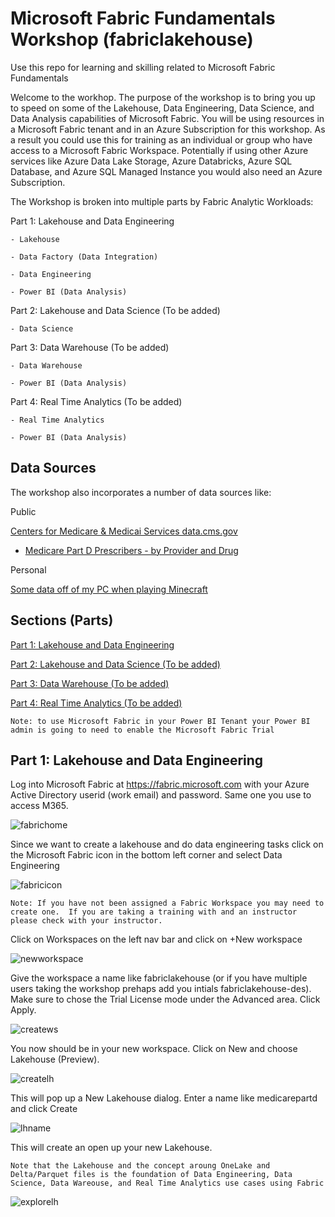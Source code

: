 # Microsoft Fabric Fundamentals Workshop (fabriclakehouse)
Use this repo for learning and skilling related to Microsoft Fabric Fundamentals

Welcome to the workhop.  The purpose of the workshop is to bring you up to speed on some of the Lakehouse, Data Engineering, Data Science, and Data Analysis capabilities of Microsoft Fabric.  You will be using resources in a Microsoft Fabric tenant and in an Azure Subscription for this workshop.  As a result you could use this for training as an individual or group who have access to a Microsoft Fabric Workspace. Potentially if using other Azure services like Azure Data Lake Storage, Azure Databricks, Azure SQL Database, and Azure SQL Managed Instance you would also need an Azure Subscription.

The Workshop is broken into multiple parts by Fabric Analytic Workloads:

Part 1: Lakehouse and Data Engineering

    - Lakehouse
    
    - Data Factory (Data Integration)
    
    - Data Engineering

    - Power BI (Data Analysis)

Part 2: Lakehouse and Data Science (To be added)  
    
    - Data Science

Part 3: Data Warehouse (To be added)    

    - Data Warehouse

    - Power BI (Data Analysis)

Part 4: Real Time Analytics (To be added)

    - Real Time Analytics

    - Power BI (Data Analysis)

    
## Data Sources 

The workshop also incorporates a number of data sources like:

Public

[Centers for Medicare & Medicai Services data.cms.gov](https://data.cms.gov/)

* [Medicare Part D Prescribers - by Provider and Drug](https://data.cms.gov/provider-summary-by-type-of-service/medicare-part-d-prescribers/medicare-part-d-prescribers-by-provider-and-drug/data/2013)

Personal

[Some data off of my PC when playing Minecraft](https://www.minecraft.net/en-us/store/minecraft-deluxe-collection-pc)

## Sections (Parts)

[Part 1: Lakehouse and Data Engineering](https://github.com/DataSnowman/fabriclakehouse/tree/main#part-1-lakehouse-and-data-engineering)


[Part 2: Lakehouse and Data Science (To be added)](https://github.com/DataSnowman/fabriclakehouse/tree/main#sections-parts)

[Part 3: Data Warehouse (To be added)](https://github.com/DataSnowman/fabriclakehouse/tree/main#sections-parts)

[Part 4: Real Time Analytics (To be added)](https://github.com/DataSnowman/fabriclakehouse/tree/main#sections-parts)

```Note: to use Microsoft Fabric in your Power BI Tenant your Power BI admin is going to need to enable the Microsoft Fabric Trial```

## Part 1: Lakehouse and Data Engineering

Log into Microsoft Fabric at https://fabric.microsoft.com with your Azure Active Directory userid (work email) and password.  Same one you use to access M365.

![fabrichome](https://raw.githubusercontent.com/datasnowman/fabriclakehouse/main/images/fabrichome.png)

Since we want to create a lakehouse and do data engineering tasks click on the Microsoft Fabric icon in the bottom left corner and select Data Engineering

![fabricicon](https://raw.githubusercontent.com/datasnowman/fabriclakehouse/main/images/fabricicon.png.png)

`Note: If you have not been assigned a Fabric Workspace you may need to create one.  If you are taking a training with and an instructor please check with your instructor.`

Click on Workspaces on the left nav bar and click on +New workspace

![newworkspace](https://raw.githubusercontent.com/datasnowman/fabriclakehouse/main/images/newworkspace.png)

Give the workspace a name like fabriclakehouse (or if you have multiple users taking the workshop prehaps add you intials fabriclakehouse-des).  Make sure to chose the Trial License mode under the Advanced area.  Click Apply.

![createws](https://raw.githubusercontent.com/datasnowman/fabriclakehouse/main/images/createws.png)

You now should be in your new workspace.  Click on New and choose Lakehouse (Preview).  

![createlh](https://raw.githubusercontent.com/datasnowman/fabriclakehouse/main/images/createlh.png)

This will pop up a New Lakehouse dialog.  Enter a name like medicarepartd and click Create

![lhname](https://raw.githubusercontent.com/datasnowman/fabriclakehouse/main/images/lhname.png)

This will create an open up your new Lakehouse.

```Note that the Lakehouse and the concept aroung OneLake and Delta/Parquet files is the foundation of Data Engineering, Data Science, Data Wareouse, and Real Time Analytics use cases using Fabric```

![explorelh](https://raw.githubusercontent.com/datasnowman/fabriclakehouse/main/images/explorelh.png)
